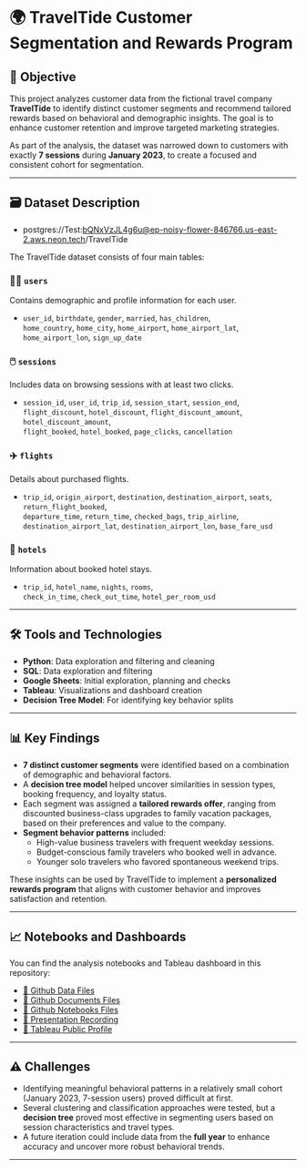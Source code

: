 # 🌍 TravelTide Customer Segmentation and Rewards Program

## 📌 Objective

This project analyzes customer data from the fictional travel company **TravelTide** to identify distinct customer segments and recommend tailored rewards based on behavioral and demographic insights. The goal is to enhance customer retention and improve targeted marketing strategies.

As part of the analysis, the dataset was narrowed down to customers with exactly **7 sessions** during **January 2023**, to create a focused and consistent cohort for segmentation.

---

## 🗃️ Dataset Description
* postgres://Test:bQNxVzJL4g6u@ep-noisy-flower-846766.us-east-2.aws.neon.tech/TravelTide

The TravelTide dataset consists of four main tables:

### 🧍‍♂️ `users`
Contains demographic and profile information for each user.
- `user_id`, `birthdate`, `gender`, `married`, `has_children`,  
  `home_country`, `home_city`, `home_airport`, `home_airport_lat`, `home_airport_lon`, `sign_up_date`

### 🖱️ `sessions`
Includes data on browsing sessions with at least two clicks.
- `session_id`, `user_id`, `trip_id`, `session_start`, `session_end`,  
  `flight_discount`, `hotel_discount`, `flight_discount_amount`, `hotel_discount_amount`,  
  `flight_booked`, `hotel_booked`, `page_clicks`, `cancellation`

### ✈️ `flights`
Details about purchased flights.
- `trip_id`, `origin_airport`, `destination`, `destination_airport`, `seats`, `return_flight_booked`,  
  `departure_time`, `return_time`, `checked_bags`, `trip_airline`,  
  `destination_airport_lat`, `destination_airport_lon`, `base_fare_usd`

### 🏨 `hotels`
Information about booked hotel stays.
- `trip_id`, `hotel_name`, `nights`, `rooms`,  
  `check_in_time`, `check_out_time`, `hotel_per_room_usd`

---

## 🛠️ Tools and Technologies

- **Python**: Data exploration and filtering and cleaning
- **SQL**: Data exploration and filtering
- **Google Sheets**: Initial exploration, planning and checks
- **Tableau**: Visualizations and dashboard creation
- **Decision Tree Model**: For identifying key behavior splits

---

## 📊 Key Findings

- **7 distinct customer segments** were identified based on a combination of demographic and behavioral factors.
- A **decision tree model** helped uncover similarities in session types, booking frequency, and loyalty status.
- Each segment was assigned a **tailored rewards offer**, ranging from discounted business-class upgrades to family vacation packages, based on their preferences and value to the company.
- **Segment behavior patterns** included:
  - High-value business travelers with frequent weekday sessions.
  - Budget-conscious family travelers who booked well in advance.
  - Younger solo travelers who favored spontaneous weekend trips.

These insights can be used by TravelTide to implement a **personalized rewards program** that aligns with customer behavior and improves satisfaction and retention.

---

## 📈 Notebooks and Dashboards

You can find the analysis notebooks and Tableau dashboard in this repository:

- [🔗 Github Data Files](https://github.com/BiancaNiemann/TravelTide_Segmentation_and_Rewards_Analysis/tree/main/data)
- [🔗 Github Documents Files](https://github.com/BiancaNiemann/TravelTide_Segmentation_and_Rewards_Analysis/tree/main/documents)
- [🔗 Github Notebooks Files](https://github.com/BiancaNiemann/TravelTide_Segmentation_and_Rewards_Analysis/tree/main/notebooks)
- [🔗 Presentation Recording](https://www.canva.com/design/DAGnU5ALj60/K5Gq-TxZ_1K88RZTow9UVA/view?utm_content=DAGnU5ALj60&utm_campaign=designshare&utm_medium=link2&utm_source=uniquelinks&utlId=h68405af896)
- [🔗 Tableau Public Profile](https://public.tableau.com/app/profile/bianca.niemann/viz/TravelTide_17474146781030/ClicksperSession)



---

## ⚠️ Challenges

- Identifying meaningful behavioral patterns in a relatively small cohort (January 2023, 7-session users) proved difficult at first.
- Several clustering and classification approaches were tested, but a **decision tree** proved most effective in segmenting users based on session characteristics and travel types.
- A future iteration could include data from the **full year** to enhance accuracy and uncover more robust behavioral trends.

---
